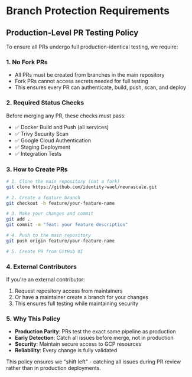 # Branch Protection Requirements

## Production-Level PR Testing Policy

To ensure all PRs undergo full production-identical testing, we require:

### 1. **No Fork PRs**

- All PRs must be created from branches in the main repository
- Fork PRs cannot access secrets needed for full testing
- This ensures every PR can authenticate, build, push, scan, and deploy

### 2. **Required Status Checks**

Before merging any PR, these checks must pass:

- ✅ Docker Build and Push (all services)
- ✅ Trivy Security Scan
- ✅ Google Cloud Authentication
- ✅ Staging Deployment
- ✅ Integration Tests

### 3. **How to Create PRs**

```bash
# 1. Clone the main repository (not a fork)
git clone https://github.com/identity-wael/neurascale.git

# 2. Create a feature branch
git checkout -b feature/your-feature-name

# 3. Make your changes and commit
git add .
git commit -m "feat: your feature description"

# 4. Push to the main repository
git push origin feature/your-feature-name

# 5. Create PR from GitHub UI
```

### 4. **External Contributors**

If you're an external contributor:

1. Request repository access from maintainers
2. Or have a maintainer create a branch for your changes
3. This ensures full testing while maintaining security

### 5. **Why This Policy**

- **Production Parity**: PRs test the exact same pipeline as production
- **Early Detection**: Catch all issues before merge, not in production
- **Security**: Maintain secure access to GCP resources
- **Reliability**: Every change is fully validated

This policy ensures we "shift left" - catching all issues during PR review rather than in production deployments.

